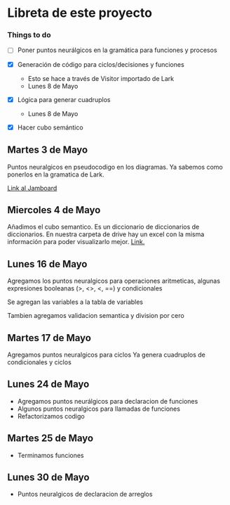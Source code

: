 # Libreta de este proyecto

### Things to do

- [ ] Poner puntos neurálgicos en la gramática para funciones y procesos

- [x] Generación de código para ciclos/decisiones y funciones
  - Esto se hace a través de Visitor importado de Lark
  - Lunes 8 de Mayo

- [x] Lógica para generar cuadruplos
  - Lunes 8 de Mayo

- [x] Hacer cubo semántico


## Martes 3 de Mayo

Puntos neuralgicos en pseudocodigo en los diagramas. Ya sabemos como ponerlos en la gramatica de Lark.

[Link al Jamboard](https://jamboard.google.com/d/1ILXlT5NbuGAxPVk7HlTSRH7XFH8RNjTzt2DB5SsL8TE)

## Miercoles 4 de Mayo

Añadimos el cubo semantico. Es un diccionario de diccionarios de diccionarios. En nuestra carpeta de drive hay un excel con la misma información para poder visualizarlo mejor. [Link.](https://docs.google.com/spreadsheets/d/17O1yEIGW2DZGPSVYCjtUNRyiWTKE5tLADRxhTVDiijg/edit#gid=1187907093)

## Lunes 16 de Mayo

Agregamos los puntos neuralgicos para operaciones aritmeticas, algunas expresiones booleanas (>, <>, <, ==) y condicionales


Se agregan las variables a la tabla de variables

Tambien agregamos validacion semantica y division por cero

## Martes 17 de Mayo

Agregamos puntos neuralgicos para ciclos
Ya genera cuadruplos de condicionales y ciclos

## Lunes 24 de Mayo

- Agregamos puntos neurálgicos para declaracion de funciones
- Algunos puntos neuralgicos para llamadas de funciones
- Refactorizamos codigo

## Martes 25 de Mayo

- Terminamos funciones

## Lunes 30 de Mayo

- Puntos neuralgicos de declaracion de arreglos
